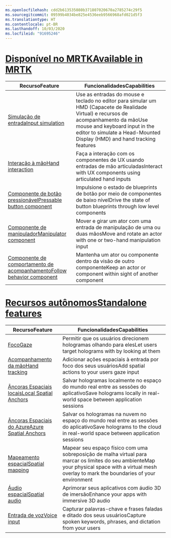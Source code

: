 ```yaml
---
ms.openlocfilehash: cdd2b613535080b371807020670a2785274c29f5
ms.sourcegitcommit: 09599b4034be825e4536eeb9566968afd021d5f3
ms.translationtype: HT
ms.contentlocale: pt-BR
ms.lasthandoff: 10/03/2020
ms.locfileid: "91695246"
---
```

# <a name="available-in-mrtk"></a>[<span data-ttu-id="a9379-101">Disponível no MRTK</span><span class="sxs-lookup"><span data-stu-id="a9379-101">Available in MRTK</span></span>](#tab/mrtk)

|  <span data-ttu-id="a9379-102">Recurso</span><span class="sxs-lookup"><span data-stu-id="a9379-102">Feature</span></span>  |  <span data-ttu-id="a9379-103">Funcionalidades</span><span class="sxs-lookup"><span data-stu-id="a9379-103">Capabilities</span></span>  |
| --- | --- |
| [<span data-ttu-id="a9379-104">Simulação de entrada</span><span class="sxs-lookup"><span data-stu-id="a9379-104">Input simulation</span></span>](https://github.com/microsoft/MixedReality-UXTools-Unreal/blob/public/0.8.x/Docs/InputSimulation.md) | <span data-ttu-id="a9379-105">Use as entradas do mouse e teclado no editor para simular um HMD (Capacete de Realidade Virtual) e recursos de acompanhamento da mão</span><span class="sxs-lookup"><span data-stu-id="a9379-105">Use mouse and keyboard input in the editor to simulate a Head-Mounted Display (HMD) and hand tracking features</span></span> |
| [<span data-ttu-id="a9379-106">Interação à mão</span><span class="sxs-lookup"><span data-stu-id="a9379-106">Hand interaction</span></span>](https://github.com/microsoft/MixedReality-UXTools-Unreal/blob/public/0.8.x/Docs/HandInteraction.md) | <span data-ttu-id="a9379-107">Faça a interação com os componentes de UX usando entradas de mão articuladas</span><span class="sxs-lookup"><span data-stu-id="a9379-107">Interact with UX components using articulated hand inputs</span></span> |
| [<span data-ttu-id="a9379-108">Componente de botão pressionável</span><span class="sxs-lookup"><span data-stu-id="a9379-108">Pressable button component</span></span>](https://github.com/microsoft/MixedReality-UXTools-Unreal/blob/public/0.8.x/Docs/PressableButton.md) | <span data-ttu-id="a9379-109">Impulsione o estado de blueprints de botão por meio de componentes de baixo nível</span><span class="sxs-lookup"><span data-stu-id="a9379-109">Drive the state of button blueprints through low level components</span></span> |
| [<span data-ttu-id="a9379-110">Componente de manipulador</span><span class="sxs-lookup"><span data-stu-id="a9379-110">Manipulator component</span></span>](https://github.com/microsoft/MixedReality-UXTools-Unreal/blob/public/0.8.x/Docs/Manipulator.md) | <span data-ttu-id="a9379-111">Mover e girar um ator com uma entrada de manipulação de uma ou duas mãos</span><span class="sxs-lookup"><span data-stu-id="a9379-111">Move and rotate an actor with one or two-hand manipulation input</span></span> |
| [<span data-ttu-id="a9379-112">Componente de comportamento de acompanhamento</span><span class="sxs-lookup"><span data-stu-id="a9379-112">Follow behavior component</span></span>](https://github.com/microsoft/MixedReality-UXTools-Unreal/blob/public/0.8.x/Docs/FollowComponent.md) | <span data-ttu-id="a9379-113">Mantenha um ator ou componente dentro da visão de outro componente</span><span class="sxs-lookup"><span data-stu-id="a9379-113">Keep an actor or component within sight of another component</span></span> |

# <a name="standalone-features"></a>[<span data-ttu-id="a9379-114">Recursos autônomos</span><span class="sxs-lookup"><span data-stu-id="a9379-114">Standalone features</span></span>](#tab/standalone)

|  <span data-ttu-id="a9379-115">Recurso</span><span class="sxs-lookup"><span data-stu-id="a9379-115">Feature</span></span>  |  <span data-ttu-id="a9379-116">Funcionalidades</span><span class="sxs-lookup"><span data-stu-id="a9379-116">Capabilities</span></span>  |
| --- | --- |
| [<span data-ttu-id="a9379-117">Foco</span><span class="sxs-lookup"><span data-stu-id="a9379-117">Gaze</span></span>](../unreal/unreal-gaze-input.md) | <span data-ttu-id="a9379-118">Permitir que os usuários direcionem hologramas olhando para eles</span><span class="sxs-lookup"><span data-stu-id="a9379-118">Let users target holograms with by looking at them</span></span> |
| [<span data-ttu-id="a9379-119">Acompanhamento da mão</span><span class="sxs-lookup"><span data-stu-id="a9379-119">Hand tracking</span></span>](../unreal/unreal-hand-tracking.md) | <span data-ttu-id="a9379-120">Adicionar ações espaciais à entrada por foco dos seus usuários</span><span class="sxs-lookup"><span data-stu-id="a9379-120">Add spatial actions to your users gaze input</span></span> |
| [<span data-ttu-id="a9379-121">Âncoras Espaciais locais</span><span class="sxs-lookup"><span data-stu-id="a9379-121">Local Spatial Anchors</span></span>](../unreal/unreal-spatial-anchors.md) | <span data-ttu-id="a9379-122">Salvar hologramas localmente no espaço do mundo real entre as sessões do aplicativo</span><span class="sxs-lookup"><span data-stu-id="a9379-122">Save holograms locally in real-world space between application sessions</span></span> |
| [<span data-ttu-id="a9379-123">Âncoras Espaciais do Azure</span><span class="sxs-lookup"><span data-stu-id="a9379-123">Azure Spatial Anchors</span></span>](../unreal/unreal-azure-spatial-anchors.md) | <span data-ttu-id="a9379-124">Salvar os hologramas na nuvem no espaço do mundo real entre as sessões do aplicativo</span><span class="sxs-lookup"><span data-stu-id="a9379-124">Save holograms to the cloud in real-world space between application sessions</span></span> |
| [<span data-ttu-id="a9379-125">Mapeamento espacial</span><span class="sxs-lookup"><span data-stu-id="a9379-125">Spatial mapping</span></span>](../unreal/unreal-spatial-mapping.md) | <span data-ttu-id="a9379-126">Mapear seu espaço físico com uma sobreposição de malha virtual para marcar os limites do seu ambiente</span><span class="sxs-lookup"><span data-stu-id="a9379-126">Map your physical space with a virtual mesh overlay to mark the boundaries of your environment</span></span> |
| [<span data-ttu-id="a9379-127">Áudio espacial</span><span class="sxs-lookup"><span data-stu-id="a9379-127">Spatial audio</span></span>](../unreal/unreal-spatial-audio.md) | <span data-ttu-id="a9379-128">Aprimorar seus aplicativos com áudio 3D de imersão</span><span class="sxs-lookup"><span data-stu-id="a9379-128">Enhance your apps with immersive 3D audio</span></span> |
| [<span data-ttu-id="a9379-129">Entrada de voz</span><span class="sxs-lookup"><span data-stu-id="a9379-129">Voice input</span></span>](../unreal/unreal-voice-input.md) | <span data-ttu-id="a9379-130">Capturar palavras-chave e frases faladas e ditado dos seus usuários</span><span class="sxs-lookup"><span data-stu-id="a9379-130">Capture spoken keywords, phrases, and dictation from your users</span></span>|

